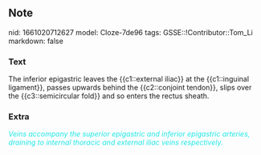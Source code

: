 ## Note
nid: 1661020712627
model: Cloze-7de96
tags: GSSE::!Contributor::Tom_Li
markdown: false

### Text
<div>
  The inferior epigastric leaves the {{c1::external iliac}} at the
  {{c1::inguinal ligament}}, passes upwards behind the
  {{c2::conjoint tendon}}, slips over the {{c3::semicircular fold}}
  and so enters the rectus sheath.
</div>

### Extra
<div>
  <font color="#1DE7E5"><i>Veins accompany the superior epigastric
  and inferior epigastric arteries, draining to internal thoracic
  and external iliac veins respectively.</i></font>
</div>
